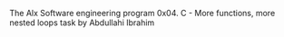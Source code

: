 The Alx Software engineering program 0x04. C - More functions, more nested loops task by Abdullahi Ibrahim
